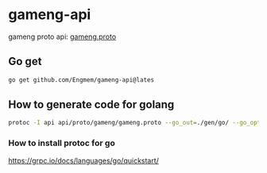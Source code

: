 # gameng-api
gameng proto api: [gameng.proto](api/proto/gameng/gameng.proto)

## Go get
```bash
go get github.com/Engmem/gameng-api@lates
```

## How to generate code for golang
```bash
protoc -I api api/proto/gameng/gameng.proto --go_out=./gen/go/ --go_opt=paths=source_relative --go-grpc_out=./gen/go/ --go-grpc_opt=paths=source_relative
```

### How to install protoc for go
https://grpc.io/docs/languages/go/quickstart/
